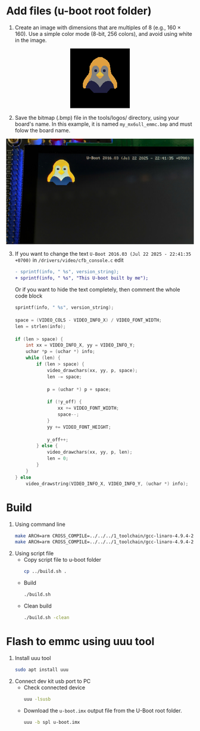 # Add files (u-boot root folder)
1. Create an image with dimensions that are multiples of 8 (e.g., 160 × 160). Use a simple color mode (8-bit, 256 colors), and avoid using white in the image.

<p align="center">
  <img src="my_mx6ull_emmc.bmp"/>
</p>

2. Save the bitmap (.bmp) file in the tools/logos/ directory, using your board's name. In this example, it is named `my_mx6ull_emmc.bmp` and must folow the board name.

<p align="center">
  <img src="./u-boot_splash_screen.jpg" width="600"/>
</p>

3. If you want to change the text `U-Boot 2016.03 (Jul 22 2025 - 22:41:35 +0700)` in `/drivers/video/cfb_console.c` edit
    ```diff
	- sprintf(info, " %s", version_string);
	+ sprintf(info, " %s", "This U-boot built by me");
    ```
    Or if you want to hide the text completely, then comment the whole code block
    ```c
    sprintf(info, " %s", version_string);

	space = (VIDEO_COLS - VIDEO_INFO_X) / VIDEO_FONT_WIDTH;
	len = strlen(info);

	if (len > space) {
		int xx = VIDEO_INFO_X, yy = VIDEO_INFO_Y;
		uchar *p = (uchar *) info;
		while (len) {
			if (len > space) {
				video_drawchars(xx, yy, p, space);
				len -= space;

				p = (uchar *) p + space;

				if (!y_off) {
					xx += VIDEO_FONT_WIDTH;
					space--;
				}
				yy += VIDEO_FONT_HEIGHT;

				y_off++;
			} else {
				video_drawchars(xx, yy, p, len);
				len = 0;
			}
		}
	} else
		video_drawstring(VIDEO_INFO_X, VIDEO_INFO_Y, (uchar *) info);
    ```

# Build
1. Using command line
    ```bash
    make ARCH=arm CROSS_COMPILE=../../../1_toolchain/gcc-linaro-4.9.4-2017.01-x86_64_arm-linux-gnueabihf/bin/arm-linux-gnueabihf- my_mx6ull_emmc_defconfig
    make ARCH=arm CROSS_COMPILE=../../../1_toolchain/gcc-linaro-4.9.4-2017.01-x86_64_arm-linux-gnueabihf/bin/arm-linux-gnueabihf- -j12
    ```
2. Using script file
    - Copy script file to u-boot folder
        ```bash
        cp ../build.sh .
        ```
    - Build
        ```bash
        ./build.sh
        ```
    - Clean build
        ```bash
        ./build.sh -clean
        ```
# Flash to emmc using uuu tool
1. Install uuu tool
    ```bash
    sudo apt install uuu
    ```
2. Connect dev kit usb port to PC
    - Check connected device
        ```bash
        uuu -lsusb
        ```
    - Download the `u-boot.imx` output file from the U-Boot root folder.
        ```bash
        uuu -b spl u-boot.imx
        ```
